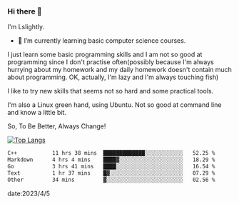 ### Hi there 👋

I'm Lslightly.

- 🌱 I’m currently learning basic computer science courses.

I just learn some basic programming skills and I am not so good at programming since I don't practise often(possibly because I'm always hurrying about my homework and my daily homework doesn't contain much about programming. OK, actually, I'm lazy and I'm always touching fish)

I like to try new skills that seems not so hard and some practical tools.

I'm also a Linux green hand, using Ubuntu. Not so good at command line and know a little bit.

So, To Be Better, Always Change!

[![Top Langs](https://github-readme-stats.vercel.app/api/top-langs/?username=Lslightly&layout=compact)](https://github.com/anuraghazra/github-readme-stats)

<!--START_SECTION:waka-->

```txt
C++           11 hrs 38 mins  █████████████░░░░░░░░░░░░   52.25 %
Markdown      4 hrs 4 mins    ████▓░░░░░░░░░░░░░░░░░░░░   18.29 %
Go            3 hrs 41 mins   ████░░░░░░░░░░░░░░░░░░░░░   16.54 %
Text          1 hr 37 mins    █▓░░░░░░░░░░░░░░░░░░░░░░░   07.29 %
Other         34 mins         ▓░░░░░░░░░░░░░░░░░░░░░░░░   02.56 %
```

<!--END_SECTION:waka-->

date:2023/4/5

